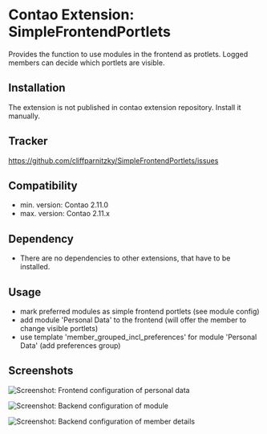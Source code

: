 Contao Extension: SimpleFrontendPortlets
========================================

Provides the function to use modules in the frontend as protlets. Logged members can decide which portlets are visible.


Installation
------------

The extension is not published in contao extension repository.
Install it manually.


Tracker
-------

https://github.com/cliffparnitzky/SimpleFrontendPortlets/issues


Compatibility
-------------

- min. version: Contao 2.11.0
- max. version: Contao 2.11.x


Dependency
----------

- There are no dependencies to other extensions, that have to be installed.


Usage
-------

- mark preferred modules as simple frontend portlets (see module config)
- add module 'Personal Data' to the frontend (will offer the member to change visible portlets)
- use template 'member_grouped_incl_preferences' for module 'Personal Data' (add preferences group)

Screenshots
-----------

![Screenshot: Frontend configuration of personal data](https://raw.github.com/cliffparnitzky/SimpleFrontendPortlets/master/screenshot_frontend.jpg)

![Screenshot: Backend configuration of module](https://raw.github.com/cliffparnitzky/SimpleFrontendPortlets/master/screenshot_backend_module.jpg)

![Screenshot: Backend configuration of member details](https://raw.github.com/cliffparnitzky/SimpleFrontendPortlets/master/screenshot_backend_member.jpg)
